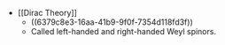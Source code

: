 - [[Dirac Theory]]
	- ((6379c8e3-16aa-41b9-9f0f-7354d118fd3f))
	- Called left-handed and right-handed Weyl spinors.